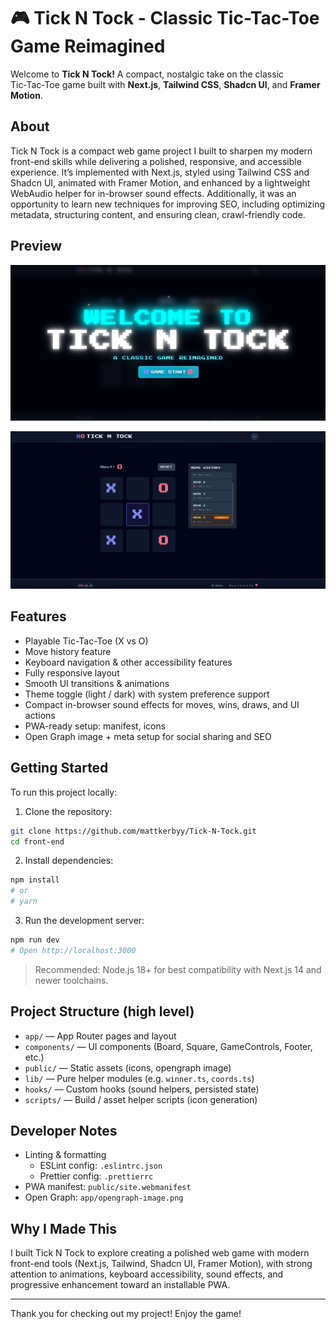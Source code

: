 # 🎮 Tick N Tock - Classic Tic-Tac-Toe Game Reimagined

Welcome to **Tick N Tock!** A compact, nostalgic take on the classic Tic‑Tac‑Toe game built with **Next.js**, **Tailwind CSS**, **Shadcn UI**, and **Framer Motion**.

## About

Tick N Tock is a compact web game project I built to sharpen my modern front-end skills while delivering a polished, responsive, and accessible experience. It’s implemented with Next.js, styled using Tailwind CSS and Shadcn UI, animated with Framer Motion, and enhanced by a lightweight WebAudio helper for in-browser sound effects. Additionally, it was an opportunity to learn new techniques for improving SEO, including optimizing metadata, structuring content, and ensuring clean, crawl-friendly code.

## Preview

![Web preview 1](front-end/public/images/assets-preview/web-preview.png)

![Web preview 2](front-end/public/images/assets-preview/web-preview-2.png)

## Features

- Playable Tic-Tac-Toe (X vs O)
- Move history feature
- Keyboard navigation & other accessibility features
- Fully responsive layout
- Smooth UI transitions & animations
- Theme toggle (light / dark) with system preference support
- Compact in-browser sound effects for moves, wins, draws, and UI actions
- PWA-ready setup: manifest, icons
- Open Graph image + meta setup for social sharing and SEO

## Getting Started

To run this project locally:

1. Clone the repository:

```bash
git clone https://github.com/mattkerbyy/Tick-N-Tock.git
cd front-end
```

2. Install dependencies:

```bash
npm install
# or
# yarn
```

3. Run the development server:

```bash
npm run dev
# Open http://localhost:3000
```

> Recommended: Node.js 18+ for best compatibility with Next.js 14 and newer toolchains.

## Project Structure (high level)

- `app/` — App Router pages and layout
- `components/` — UI components (Board, Square, GameControls, Footer, etc.)
- `public/` — Static assets (icons, opengraph image)
- `lib/` — Pure helper modules (e.g. `winner.ts`, `coords.ts`)
- `hooks/` — Custom hooks (sound helpers, persisted state)
- `scripts/` — Build / asset helper scripts (icon generation)

## Developer Notes

- Linting & formatting
  - ESLint config: `.eslintrc.json`
  - Prettier config: `.prettierrc`
- PWA manifest: `public/site.webmanifest`
- Open Graph: `app/opengraph-image.png`

## Why I Made This

I built Tick N Tock to explore creating a polished web game with modern front-end tools (Next.js, Tailwind, Shadcn UI, Framer Motion), with strong attention to animations, keyboard accessibility, sound effects, and progressive enhancement toward an installable PWA.

---

Thank you for checking out my project! Enjoy the game!
